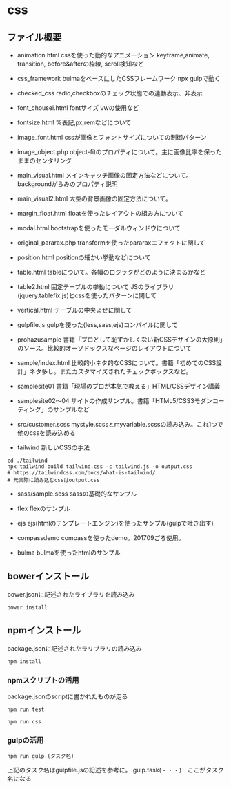 # css

## ファイル概要
- animation.html cssを使った動的なアニメーション keyframe,animate, transition, before&afterの枠線, scroll検知など
- css_framework bulmaをベースにしたCSSフレームワーク npx gulpで動く

- checked_css radio,checkboxのチェック状態での連動表示、非表示

- font_chousei.html fontサイズ vwの使用など

- fontsize.html %表記,px,remなどについて

- image_font.html cssが画像とフォントサイズについての制御パターン

- image_object.php object-fitのプロパティについて。主に画像比率を保ったままのセンタリング

- main_visual.html メインキャッチ画像の固定方法などについて。backgroundがらみのプロパティ説明

- main_visual2.html 大型の背景画像の固定方法について。

- margin_float.html floatを使ったレイアウトの組み方について

- modal.html bootstrapを使ったモーダルウィンドウについて

- original_pararax.php transformを使ったpararaxエフェクトに関して

- position.html positionの細かい挙動などについて

- table.html tableについて。各幅のロジックがどのように決まるかなど

- table2.html 固定テーブルの挙動について JSのライブラリ(jquery.tablefix.js)とcssを使ったパターンに関して

- vertical.html テーブルの中央よせに関して

- gulpfile.js gulpを使った(less,sass,ejs)コンパイルに関して

- prohazusample 書籍「プロとして恥ずかしくない新CSSデザインの大原則」のソース。比較的オーソドックスなページのレイアウトについて

- sample/index.html 比較的小ネタ的なCSSについて。書籍「初めてのCSS設計」ネタ多し。またカスタマイズされたチェックボックスなど。

- samplesite01 書籍「現場のプロが本気で教える」HTML/CSSデザイン講義

- samplesite02〜04 サイトの作成サンプル。書籍「HTML5/CSS3モダンコーディング」のサンプルなど

- src/customer.scss mystyle.scssとmyvariable.scssの読み込み。これ1つで他のcssを読み込める


- tailwind 新しいCSSの手法
```
cd ./tailwind
npx tailwind build tailwind.css -c tailwind.js -o output.css
# https://tailwindcss.com/docs/what-is-tailwind/
# 元実際に読み込むcssはoutput.css
```

- sass/sample.scss sassの基礎的なサンプル

- flex flexのサンプル

- ejs ejs(htmlのテンプレートエンジン)を使ったサンプル(gulpで吐き出す)

- compassdemo compassを使ったdemo。201709ごろ使用。

- bulma bulmaを使ったhtmlのサンプル

## bowerインストール

bower.jsonに記述されたライブラリを読み込み

```
bower install
```

## npmインストール

package.jsonに記述されたラリブラリの読み込み

```
npm install
```
### npmスクリプトの活用

package.jsonのscriptに書かれたものが走る
```
npm run test

npm run css
```


### gulpの活用

```
npm run gulp (タスク名)
```

上記のタスク名はgulpfile.jsの記述を参考に。
gulp.task(・・・)　ここがタスク名になる
